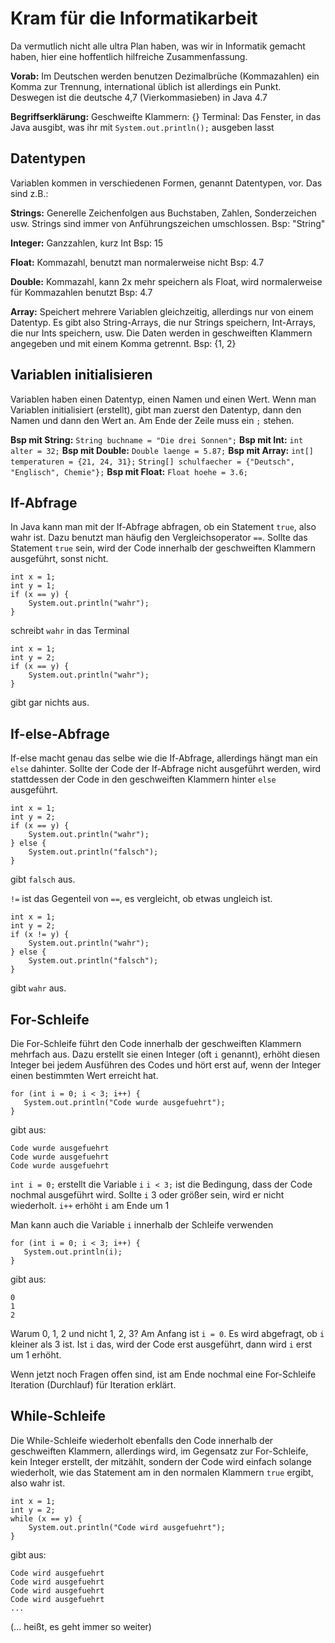 # Kram für die Informatikarbeit
Da vermutlich nicht alle ultra Plan haben, was wir in Informatik gemacht haben, hier eine hoffentlich hilfreiche Zusammenfassung.

**Vorab:** 
Im Deutschen werden benutzen Dezimalbrüche (Kommazahlen) ein Komma zur Trennung, international üblich ist allerdings ein Punkt. Deswegen ist die deutsche 4,7 (Vierkommasieben) in Java 4.7

**Begriffserklärung:**
Geschweifte Klammern: {}
Terminal: Das Fenster, in das Java ausgibt, was ihr mit ``System.out.println();`` ausgeben lasst
## Datentypen
Variablen kommen in verschiedenen Formen, genannt Datentypen, vor. Das sind z.B.:

**Strings:**
Generelle Zeichenfolgen aus Buchstaben, Zahlen, Sonderzeichen usw. Strings sind immer von Anführungszeichen umschlossen.
Bsp: "String"

**Integer:**
Ganzzahlen, kurz Int
Bsp: 15

**Float:**
Kommazahl, benutzt man normalerweise nicht
Bsp: 4.7

**Double:**
Kommazahl, kann 2x mehr speichern als Float, wird normalerweise für Kommazahlen benutzt
Bsp: 4.7

**Array:**
Speichert mehrere Variablen gleichzeitig, allerdings nur von einem Datentyp. Es gibt also String-Arrays, die nur Strings speichern, Int-Arrays, die nur Ints speichern, usw. Die Daten werden in geschweiften Klammern angegeben und mit einem Komma getrennt.
Bsp: {1, 2}

## Variablen initialisieren
Variablen haben einen Datentyp, einen Namen und einen Wert. Wenn man Variablen initialisiert (erstellt), gibt man zuerst den Datentyp, dann den Namen und dann den Wert an. Am Ende der Zeile muss ein ``;`` stehen.

**Bsp mit String:**
``String buchname = "Die drei Sonnen";``
**Bsp mit Int:**
``int alter = 32;``
**Bsp mit Double:**
``Double laenge = 5.87;``
**Bsp mit Array:**
``int[] temperaturen = {21, 24, 31};``
``String[] schulfaecher = {"Deutsch", "Englisch", Chemie"};``
**Bsp mit Float:**
``Float hoehe = 3.6;``

## If-Abfrage
In Java kann man mit der If-Abfrage abfragen, ob ein Statement ``true``, also wahr ist. Dazu benutzt man häufig den Vergleichsoperator ``==``. Sollte das Statement ``true`` sein, wird der Code innerhalb der geschweiften Klammern ausgeführt, sonst nicht.
```
int x = 1;
int y = 1;
if (x == y) {
    System.out.println("wahr");
}
```
schreibt ``wahr`` in das Terminal

```
int x = 1;
int y = 2;
if (x == y) {
    System.out.println("wahr");
}
```
gibt gar nichts aus.

## If-else-Abfrage
If-else macht genau das selbe wie die If-Abfrage, allerdings hängt man ein ``else`` dahinter. Sollte der Code der If-Abfrage nicht ausgeführt werden, wird stattdessen der Code in den geschweiften Klammern hinter ``else`` ausgeführt.
```
int x = 1;
int y = 2;
if (x == y) {
    System.out.println("wahr");
} else {
    System.out.println("falsch");
}
```
gibt ``falsch`` aus.

``!=`` ist das Gegenteil von ``==``, es vergleicht, ob etwas ungleich ist.
```
int x = 1;
int y = 2;
if (x != y) {
    System.out.println("wahr");
} else {
    System.out.println("falsch");
}
```
gibt ``wahr`` aus.

## For-Schleife
Die For-Schleife führt den Code innerhalb der geschweiften Klammern mehrfach aus. Dazu erstellt sie einen Integer (oft ``i`` genannt), erhöht diesen Integer bei jedem Ausführen des Codes und hört erst auf, wenn der Integer einen bestimmten Wert erreicht hat.

```
for (int i = 0; i < 3; i++) {
   System.out.println("Code wurde ausgefuehrt");
}
```
gibt aus:
```
Code wurde ausgefuehrt
Code wurde ausgefuehrt
Code wurde ausgefuehrt
```
``int i = 0;`` erstellt die Variable ``i``
``i < 3;`` ist die Bedingung, dass der Code nochmal ausgeführt wird. Sollte ``i`` 3 oder größer sein, wird er nicht wiederholt.
``i++`` erhöht ``i`` am Ende um 1

Man kann auch die Variable ``i`` innerhalb der Schleife verwenden
```
for (int i = 0; i < 3; i++) {
   System.out.println(i);
}
```
gibt aus:
```
0
1
2
```
Warum 0, 1, 2 und nicht 1, 2, 3? Am Anfang ist ``i = 0``. Es wird abgefragt, ob ``i`` kleiner als 3 ist. Ist ``i`` das, wird der Code erst ausgeführt, dann wird ``i`` erst um 1 erhöht.

Wenn jetzt noch Fragen offen sind, ist am Ende nochmal eine For-Schleife Iteration (Durchlauf) für Iteration erklärt.

## While-Schleife
Die While-Schleife wiederholt ebenfalls den Code innerhalb der geschweiften Klammern, allerdings wird, im Gegensatz zur For-Schleife, kein Integer erstellt, der mitzählt, sondern der Code wird einfach solange wiederholt, wie das Statement am in den normalen Klammern ``true`` ergibt, also wahr ist.
```
int x = 1;
int y = 2;
while (x == y) {
    System.out.println("Code wird ausgefuehrt");
}
```
gibt aus:
```
Code wird ausgefuehrt
Code wird ausgefuehrt
Code wird ausgefuehrt
Code wird ausgefuehrt
...
```
(...  heißt, es geht immer so weiter)
